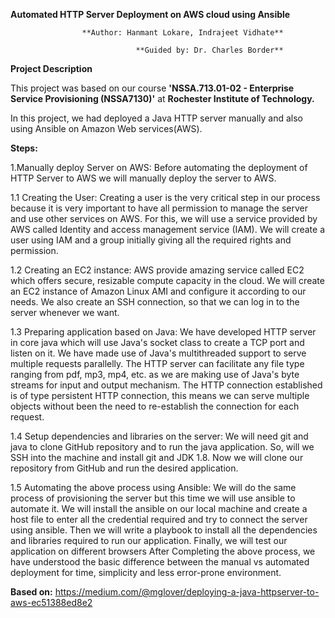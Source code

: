 ****Automated HTTP Server Deployment on AWS cloud using Ansible****

					**Author: Hanmant Lokare, Indrajeet Vidhate**

			            	    **Guided by: Dr. Charles Border**


**Project Description**

This project was based on our course **'NSSA.713.01-02 - Enterprise Service Provisioning (NSSA7130)'** at **Rochester Institute of Technology.**

In this project, we had deployed a Java HTTP server manually and also using Ansible on Amazon Web services(AWS). 
 
**Steps:**

1.Manually deploy Server on AWS:
    	 Before automating the deployment of HTTP Server to AWS we will manually deploy the server to AWS.

1.1 Creating the User:
	Creating a user is the very critical step in our process because it is very important to have all permission to manage the server and use other services on AWS. For this, we will use a service provided by AWS called Identity and access management service (IAM). We will create a user using IAM and a group initially giving all the required rights and permission.

1.2 Creating an EC2 instance:
          AWS provide amazing service called EC2 which offers secure, resizable compute capacity in the cloud. We will create an EC2 instance of Amazon Linux AMI and configure it according to our needs. We also create an SSH connection, so that we can log in to the server whenever we want.

1.3 Preparing application based on Java:
	We have developed HTTP server in core java which will use Java's socket class to create a TCP port and listen on it. We have made use of Java's multithreaded support to serve multiple requests parallelly. The HTTP server can facilitate any file type ranging from pdf, mp3, mp4, etc. as we are making use of Java's byte streams for input and output mechanism. The HTTP connection established is of type persistent HTTP connection, this means we can serve multiple objects without been the need to re-establish the connection for each request.

1.4 Setup dependencies and libraries on the server:
       We will need git and java to clone GitHub repository and to run the java application. So, will we SSH into the machine and install git and JDK 1.8. Now we will clone our repository from GitHub and run the desired application.

1.5   Automating the above process using Ansible:
     We will do the same process of provisioning the server but this time we will use ansible to automate it. We will install the ansible on our local machine and create a host file to enter all the credential required and try to connect the server using ansible. Then we will write a playbook to install all the dependencies and libraries required to run our application. Finally, we will test our application on different browsers
After Completing the above process, we have understood the basic difference between the manual vs automated deployment for time, simplicity and less error-prone environment.

**Based on:** https://medium.com/@mglover/deploying-a-java-httpserver-to-aws-ec51388ed8e2
